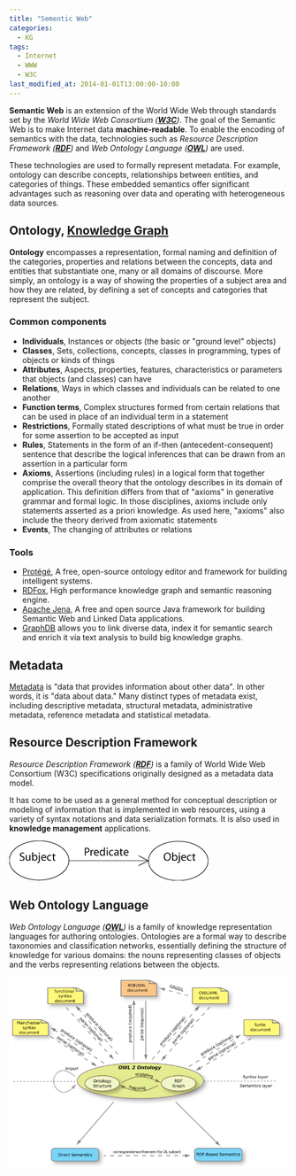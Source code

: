 ```yaml
---
title: "Sementic Web"
categories:
  - KG
tags:
  - Internet
  - WWW
  - W3C
last_modified_at: 2014-01-01T13:00:00-10:00
---
```


**Semantic Web** is an extension of the World Wide Web through standards set by the _World Wide Web Consortium (**[W3C](https://www.w3.org/)**)_. The goal of the Semantic Web is to make Internet data **machine-readable**. To enable the encoding of semantics with the data, technologies such as _Resource Description Framework (**[RDF](https://en.wikipedia.org/wiki/Resource_Description_Framework)**)_ and _Web Ontology Language (**[OWL](https://en.wikipedia.org/wiki/Web_Ontology_Language)**)_ are used.

These technologies are used to formally represent metadata. For example, ontology can describe concepts, relationships between entities, and categories of things. These embedded semantics offer significant advantages such as reasoning over data and operating with heterogeneous data sources.

## Ontology, [Knowledge Graph](https://en.wikipedia.org/wiki/Knowledge_Graph)

**Ontology** encompasses a representation, formal naming and definition of the categories, properties and relations between the concepts, data and entities that substantiate one, many or all domains of discourse. More simply, an ontology is a way of showing the properties of a subject area and how they are related, by defining a set of concepts and categories that represent the subject.

### Common components

- **Individuals**, Instances or objects (the basic or "ground level" objects)
- **Classes**, Sets, collections, concepts, classes in programming, types of objects or kinds of things
- **Attributes**, Aspects, properties, features, characteristics or parameters that objects (and classes) can have
- **Relations**, Ways in which classes and individuals can be related to one another
- **Function terms**, Complex structures formed from certain relations that can be used in place of an individual term in a statement
- **Restrictions**, Formally stated descriptions of what must be true in order for some assertion to be accepted as input
- **Rules**,  Statements in the form of an if-then (antecedent-consequent) sentence that describe the logical inferences that can be drawn from an assertion in a particular form
- **Axioms**, Assertions (including rules) in a logical form that together comprise the overall theory that the ontology describes in its domain of application. This definition differs from that of "axioms" in generative grammar and formal logic. In those disciplines, axioms include only statements asserted as a priori knowledge. As used here, "axioms" also include the theory derived from axiomatic statements
- **Events**, The changing of attributes or relations

### Tools

- [Protégé](https://protege.stanford.edu/), A free, open-source ontology editor and framework for building intelligent systems.
- [RDFox](https://www.oxfordsemantic.tech/), High performance knowledge graph and semantic reasoning engine.
- [Apache Jena](https://jena.apache.org/), A free and open source Java framework for building Semantic Web and Linked Data applications.
- [GraphDB](https://www.ontotext.com/products/graphdb/) allows you to link diverse data, index it for semantic search and enrich it via text analysis to build big knowledge graphs.

## Metadata

[Metadata](https://en.wikipedia.org/wiki/Metadata) is "data that provides information about other data". In other words, it is "data about data." Many distinct types of metadata exist, including descriptive metadata, structural metadata, administrative metadata, reference metadata and statistical metadata.

## Resource Description Framework

_Resource Description Framework (**[RDF](https://www.w3.org/TR/2014/REC-rdf11-concepts-20140225/)**)_ is a family of World Wide Web Consortium (W3C) specifications originally designed as a metadata data model. 

It has come to be used as a general method for conceptual description or modeling of information that is implemented in web resources, using a variety of syntax notations and data serialization formats. It is also used in **knowledge management** applications. 

![](/assets/images/posts/2014-01-01-SWeb/RDF-triple.gif)


## Web Ontology Language

_Web Ontology Language (**[OWL](https://www.w3.org/TR/owl2-overview/)**)_ is a family of knowledge representation languages for authoring ontologies. Ontologies are a formal way to describe taxonomies and classification networks, essentially defining the structure of knowledge for various domains: the nouns representing classes of objects and the verbs representing relations between the objects.

![](/assets/images/posts/2014-01-01-SWeb/OWL2-structure.png)
